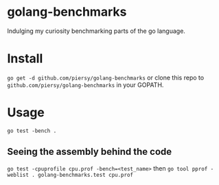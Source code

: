 # golang-benchmarks
Indulging my curiosity benchmarking parts of the go language.

# Install

`go get -d github.com/piersy/golang-benchmarks` or clone this repo to
`github.com/piersy/golang-benchmarks` in your GOPATH.

# Usage
`go test -bench .`

## Seeing the assembly behind the code
`go test -cpuprofile cpu.prof -bench=<test_name>`
then
`go tool pprof -weblist . golang-benchmarks.test cpu.prof`
